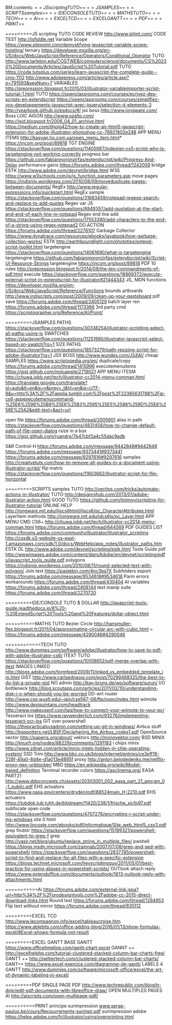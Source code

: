 BM.contents:
=$=JS scripting TUTO=$=
=$=JSAMPLES=$=
=$=SCRIPTS samples=$=
=$=IDE/CONSOLE TUTO=$=
=$=MATHS TUTO=$=
=$=TECH=$=
=$=Ai=$=
=$=EXCEL TCD=$=
=$=EXCEL GANTT=$=
=$=PDF=$=
=$=PRINT=$=

=========JS scripting TUTO
CODE REVIEW		http://www.jshint.com/
CODE TEST		http://jsfiddle.net
Variable Scope		https://www.sitepoint.com/demystifying-javascript-variable-scope-hoisting/
ternary			https://developer.mozilla.org/en-US/docs/Web/JavaScript/Reference/Operators/Conditional_Operator
TUTO	http://www.tarleton.edu/COSTWEB/computerscience/documents/CS%20230%20Documents/Articles/JavaScript%20Tutorial.pdf
TUTO			https://code.tutsplus.com/series/learn-javascript-the-complete-guide--cms-1112
http://www.adobepress.com/articles/article.asp?p=791593&seqNum=7
VARIABLES		http://prepression.blogspot.fr/2015/03/illustrator-variableimporter-script-tutorial-1.html
TUTO			https://openclassrooms.com/courses/ecrivez-des-scripts-en-extendscript
	https://openclassrooms.com/courses/simplifiez-vos-developpements-javascript-avec-jquery/selection-d-elements-3
http://yearbook.github.io/esdocs/#/
jsx boss		 http://www.jongware.com/
Boss LOIC AIGON		http://www.ozalto.com/
http://jsid.blogspot.fr/2006_04_01_archive.html
https://medium.com/@jolg42/how-to-create-an-html5-javascript-extension-for-adobe-illustrator-photoshop-cc-78921802e248
APP MENU ITEMS		http://kasyan.ho.com.ua/open_menu_item.html*
https://incom.org/post/89818
TGT ENGINE	https://stackoverflow.com/questions/11405987/indesign-cs5-script-why-is-targetengine-not-working-correctly
progress bar		https://github.com/fabianmoronzirfas/extendscript/wiki/Progress-And-Delay
performance gains	https://forums.adobe.com/thread/1242009
bridge ESTK		http://www.adobe.com/devnet/bridge.html
W3S			https://www.w3schools.com/js/js_function_parameters.asp
move pages		https://indisnip.wordpress.com/2010/08/09/moveduplicate-pages-between-documents/
RegEx			http://www.regular-expressions.info/quickstart.html
RegEx sample		https://stackoverflow.com/questions/31683459/notepad-regexp-search-and-replace-to-add-quotes
Regex var JS		https://stackoverflow.com/questions/8849357/add-quotation-at-the-start-and-end-of-each-line-in-notepad
Regex end line add	https://stackoverflow.com/questions/17553390/add-characters-to-the-end-of-a-string-using-regex-notepad2
DO.ACTION		https://forums.adobe.com/thread/2276107
Garbage Collector	https://www.dynatrace.com/resources/ebooks/javabook/how-garbage-collection-works/
ESTK			http://earthboundlight.com/phototips/extend-script-toolkit.html
targetengine		https://stackoverflow.com/questions/14061690/what-is-targetengine
targetengine		https://github.com/fabianmoronzirfas/extendscript/wiki/Script-UI-Resource-Strings
targetengine		https://incom.org/post/89818
PDF 10 rules		http://prepression.blogspot.fr/2014/09/the-ten-commandments-of-pdf.html
execute		https://stackoverflow.com/questions/18969372/execute-external-script-in-extendscript-for-illustrator#21444343
JS_ MDN functions	https://developer.mozilla.org/en-US/docs/Web/JavaScript/Reference/Functions
bounds artboards	http://www.indiscripts.com/post/2009/09/clean-up-your-pasteboard
pdf save		https://forums.adobe.com/thread/2405129
batch layer ren		https://forums.adobe.com/thread/1173366
3rd party cmd		https://scriptographer.org/Reference/AI/Point/

=========JSAMPLES
PATHS			https://stackoverflow.com/questions/30338254/illustrator-scripting-select-all-paths-using-js
SWATCHES		https://stackoverflow.com/questions/11251990/illustrator-javascript-select-based-on-swatch?rq=1
SIZE PATHS		https://stackoverflow.com/questions/18573279/path-resizing-script-for-adobe-illustrator?rq=1
JSX BOSS		http://www.wundes.com/JS4AI/
cheap SAMPLES		https://www.scriptopedia.org/en/
duplicate/copy		https://forums.adobe.com/thread/1415996
executemenuitems	https://gist.github.com/moluapple/2719021
APP MENU ITESM		http://chuwa.iobb.net/tech/illustrator-cc2014-menu-comman.html
			https://translate.google.com/translate?sl=auto&tl=en&js=y&prev=_t&hl=en&ie=UTF-8&u=http%3A%2F%2Fapplia.tumblr.com%2Fpost%2F22385631788%2Fai-cs6-appexecutemenucommand-%25E6%2596%25B9%25E6%25B3%2595%25E5%2588%259D%25E6%258E%25A2&edit-text=&act=url
			
open file		https://forums.adobe.com/thread/2005901
alias in path		https://stackoverflow.com/questions/4831456/how-to-change-default-path-of-file-open-dialog
rsize in a box		https://gist.github.com/ruandre/7b47cbf2a4c55dac9adb

S&R Control-H		https://forums.adobe.com/message/9442848#9442848
			https://forums.adobe.com/message/9373441#9373441
			https://forums.adobe.com/message/9297616#9297616
samples			http://creativetuts.com/how-to-remove-all-guides-in-a-document-using-illustrator-script/
flip matrix		https://stackoverflow.com/questions/11603662/illustrator-script-for-flip-horizontal

=========SCRIPTS samples
TUTO				http://vectips.com/tricks/automate-actions-in-illustrator/
TUTO				http://designrshub.com/2013/01/adobe-illustrator-action.html
GOOD TUTO			https://github.com/jtnimoy/scripting-for-illustrator-tutorial
ONLINE HELP			http://jongware.mit.edu/iljscs6html/iljscs6/pc_CharacterAttributes.html
LayerItem methods		http://jongware.mit.edu/idcs6js/pc_Layer.html
APP MENU CMD 		CS6+	http://chuwa.iobb.net/tech/illustrator-cc2014-menu-comman.html
https://forums.adobe.com/thread/644569
PDF GUIDES LIST			https://forums.adobe.com/community/illustrator/illustrator_scripting
http://cssdk.s3-website-us-east-1.amazonaws.com/sdk/1.0/docs/WebHelp/app_notes/illustrator_paths.htm
ESTK	DL			http://www.adobe.com/devnet/scripting/estk.html
Tools Guide pdf			http://wwwimages.adobe.com/content/dam/Adobe/en/devnet/scripting/pdfs/javascript_tools_guide.pdf
polygons			https://indisnip.wordpress.com/2010/08/11/round-selected-text-with-polygon/
Join text			https://pastebin.com/4nc3kq7X
Subfolders export		https://forums.adobe.com/message/9534618#9534618
Parm errors workarounds		https://forums.adobe.com/thread/430404
AI variables			https://forums.adobe.com/thread/2408144
text manip suite		https://forums.adobe.com/thread/2270720

=========IDE/CONSOLE TUTO
$ DOLLAR	http://javascript-tools-guide.readthedocs.io/8%20-%20ExtendScript%20Tools%20and%20Features/dollar-object.html

==========MATHS TUTO
Bezier Circle			http://hansmuller-flex.blogspot.fr/2011/04/approximating-circular-arc-with-cubic.html
=				https://forums.adobe.com/message/4290046#4290046

============TECH
TUTO				http://www.dummies.com/software/adobe/illustrator/how-to-save-to-pdf-with-adobe-illustrator-cs6/
ITEXT TUTO			https://stackoverflow.com/questions/10108652/pdf-merge-overlap-with-itext
IMAGES LINKED			http://blogs.adobe.com/formfeed/2009/11/linked_vs_embedded_template_im.html
GIST				http://www.carlsednaoui.com/post/70299468325/the-best-to-do-list-a-private-gist
NO admin			http://kay-bruns.de/wp/software/surun/
I/O bottleneck			http://blog.scoutapp.com/articles/2011/02/10/understanding-disk-i-o-when-should-you-be-worried
DD-wrt router 			http://www.cse.wustl.edu/~jain/cse567-08/ftp/ovpn/index.html
wiimote				http://www.desiquintans.com/headtrack
				http://www.makeuseof.com/tag/how-to-connect-your-wiimote-to-your-pc/
Tesseract Ios			https://www.raywenderlich.com/93276/implementing-tesseract-ocr-ios
GIT over powershell		https://thepracticalsysadmin.com/setting-up-git-in-windows/
Airbus stuff			http://bgspotters.net/LBSF/Deciphering_the_Airbus_codes1.pdf
OpenSource vector		http://paperjs.org/about/
vektors				http://monovektor.com/
BSD MINIX			http://linuxfr.org/nodes/88229/comments/1291183
i chips minix			http://www.zdnet.com/article/minix-intels-hidden-in-chip-operating-system/
SSD Trim			http://www.bbc.co.uk/blogs/internet/entries/ce3eff16-228f-49a0-8d4e-d1a013e4895f
proxy				http://anton.belodedenko.me/netflix-proxy-geo-unblocker/
MBD				https://en.wikipedia.org/wiki/Model-based_definition
Terminal recorder colors	https://asciinema.org/
EASA PART21			http://www.ddpconcepts.ch/assets/20303001_002_easa_part_21_amcgm_0-1_public.pdf
EHS actuators			https://www.nasa.gov/centers/dryden/pdf/88524main_H-2210.pdf
EHS actuators			https://tubdok.tub.tuhh.de/bitstream/11420/238/1/frische_sicfp97.pdf
subfocate open code		https://stackoverflow.com/questions/4707276/encrypting-r-script-under-ms-windows
site 0 html			http://www.lincoste.com/ebooks/pdf/informatique/Site_web_html5_css3.pdf
grep findstr			https://stackoverflow.com/questions/15199321/powershell-equivalent-to-grep-f
grep				http://vasir.net/blog/ubuntu/replace_string_in_multiple_files/
pwshell				https://blogs.msdn.microsoft.com/zainnab/2007/07/08/grep-and-sed-with-powershell/
https://stackoverflow.com/questions/2837785/powershell-script-to-find-and-replace-for-all-files-with-a-specific-extension
	https://blogs.technet.microsoft.com/heyscriptingguy/2011/05/01/best-practice-for-using-aliases-in-powershell-scripts/
OUTlook attach reply		https://www.extendoffice.com/documents/outlook/1613-outlook-reply-with-attachments.html

===========Ai
https://forums.adobe.com/external-link.jspa?url=http%3A%2F%2Fprodesigntools.com%2Fadobe-cc-2015-direct-download-links.html
Round text			https://forums.adobe.com/thread/1284953
Flip text without mirror	https://forums.adobe.com/thread/835112

=========EXCEL TCD
http://www.lecompagnon.info/excel/tableaucroise.htm
https://www.ablebits.com/office-addins-blog/2016/01/13/show-formulas-excel/#Excel-shows-formula-not-result

=========EXCEL GANTT
BASE GANTT			https://www.officetimeline.com/gantt-chart-excel
GANNT ++			http://excelhelphq.com/tutorial-clustered-stacked-column-bar-charts-free/
GANTT ++			http://peltiertech.com/clustered-stacked-column-bar-charts/
GANT++				https://www.excel-exercice.com/diagramme-de-gantt/
LABELS 4 GANTT			http://www.dummies.com/software/microsoft-office/excel/the-art-of-dynamic-labeling-in-excel/

=========PDF
SINGLE PAGE PDF			http://www.techrepublic.com/blog/tr-dojo/edit-pdf-documents-with-libreoffice-draw/
OPEN MULTIPLES PAGES AI		http://aiscripts.com/open-multipage-pdf/

==========PRINT
principe surimpression		www.serge-paulus.be/cours/Recouvrements-surimpr.pdf
surimpression adobe		https://helpx.adobe.com/fr/illustrator/using/overprinting.html


